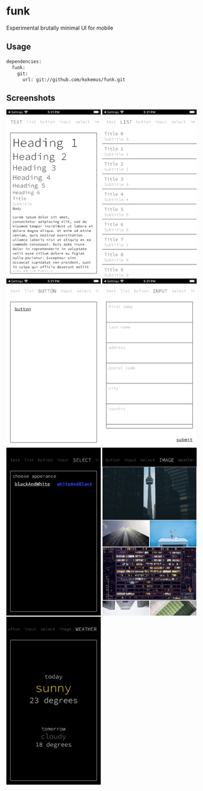 # funk

Experimental brutally minimal UI for mobile

## Usage

```
dependencies:
  funk:
    git:
      url: git://github.com/kokemus/funk.git

```

## Screenshots

<img src="https://github.com/kokemus/funk/blob/master/screenshots/text.png?raw=true" alt="Text" width="250">
<img src="https://github.com/kokemus/funk/blob/master/screenshots/list.png?raw=true" alt="List" width="250">
<img src="https://github.com/kokemus/funk/blob/master/screenshots/button.png?raw=true" alt="Button" width="250">
<img src="https://github.com/kokemus/funk/blob/master/screenshots/input.png?raw=true" alt="Input" width="250">
<img src="https://github.com/kokemus/funk/blob/master/screenshots/select.png?raw=true" alt="Select" width="250">
<img src="https://github.com/kokemus/funk/blob/master/screenshots/image.png?raw=true" alt="Image" width="250">
<img src="https://github.com/kokemus/funk/blob/master/screenshots/weather.png?raw=true" alt="Weather" width="250">